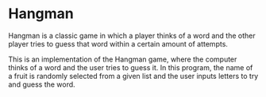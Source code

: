 # Hangman
Hangman is a classic game in which a player thinks of a word and the other player tries to guess that word within a certain amount of attempts.

This is an implementation of the Hangman game, where the computer thinks of a word and the user tries to guess it. 
In this program, the name of a fruit is randomly selected from a given list and the user inputs letters to try and guess the word.

 
